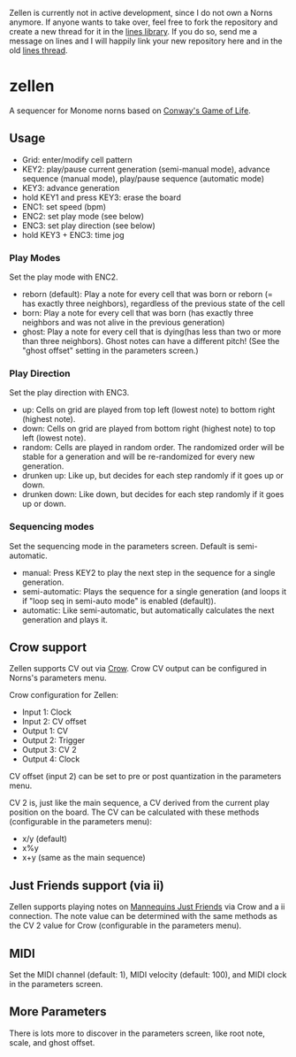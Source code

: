 Zellen is currently not in active development, since I do not own a Norns anymore. If anyone wants to take over, feel free to fork the repository and create a new thread for it in the [lines library](https://llllllll.co/c/library/18). If you do so, send me a message on lines and I will happily link your new repository here and in the old [lines thread](https://llllllll.co/t/zellen/21107).


# zellen

A sequencer for Monome norns based on [Conway's Game of Life](https://en.wikipedia.org/wiki/Conway%27s_Game_of_Life).

## Usage

* Grid: enter/modify cell pattern
* KEY2: play/pause current generation (semi-manual mode), advance sequence (manual mode), play/pause sequence (automatic mode)
* KEY3: advance generation
* hold KEY1 and press KEY3: erase the board
* ENC1: set speed (bpm)
* ENC2: set play mode (see below)
* ENC3: set play direction (see below)
* hold KEY3 + ENC3: time jog

### Play Modes

Set the play mode with ENC2.
* reborn (default): Play a note for every cell that was born or reborn (= has exactly three neighbors), regardless of the previous state of the cell
* born: Play a note for every cell that was born (has exactly three neighbors and was not alive in the previous generation)
* ghost: Play a note for every cell that is dying(has less than two or more than three neighbors). Ghost notes can have a different pitch! (See the "ghost offset" setting in the parameters screen.)

### Play Direction

Set the play direction with ENC3.
* up: Cells on grid are played from top left (lowest note) to bottom right (highest note).
* down: Cells on grid are played from bottom right (highest note) to top left (lowest note).
* random: Cells are played in random order. The randomized order will be stable for a generation and will be re-randomized for every new generation.
* drunken up: Like up, but decides for each step randomly if it goes up or down.
* drunken down: Like down, but decides for each step randomly if it goes up or down.

### Sequencing modes
Set the sequencing mode in the parameters screen. Default is semi-automatic.
* manual: Press KEY2 to play the next step in the sequence for a single generation.
* semi-automatic: Plays the sequence for a single generation (and loops it if "loop seq in semi-auto mode" is enabled (default)).
* automatic: Like semi-automatic, but automatically calculates the next generation and plays it.

## Crow support

Zellen supports CV out via [Crow](https://monome.org/docs/crow/). Crow CV output can be configured in Norns's parameters menu.

Crow configuration for Zellen:
* Input 1: Clock
* Input 2: CV offset
* Output 1: CV
* Output 2: Trigger
* Output 3: CV 2
* Output 4: Clock

CV offset (input 2) can be set to pre or post quantization in the parameters menu.

CV 2 is, just like the main sequence, a CV derived from the current play position on the board. The CV can be calculated with these methods (configurable in the parameters menu):
* x/y (default)
* x%y
* x+y (same as the main sequence)

## Just Friends support (via ii)

Zellen supports playing notes on [Mannequins Just Friends](https://www.whimsicalraps.com/products/just-friends) via Crow and a ii connection. The note value can be determined with the same methods as the CV 2 value for Crow (configurable in the parameters menu).

## MIDI
Set the MIDI channel (default: 1), MIDI velocity (default: 100), and MIDI clock in the parameters screen.

## More Parameters
There is lots more to discover in the parameters screen, like root note, scale, and ghost offset.
